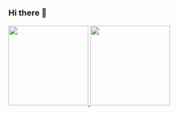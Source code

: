 ### Hi there 👋

<a href="#">
  <img height="160em" src="https://github-readme-stats.vercel.app/api?username=dheevvvv&custom_title=My GitHub stats&include_all_commits=true&count_private=true&show_icons=true&hide=issues" />
  <img height="160em" src="https://github-readme-stats.vercel.app/api/top-langs/?username=dheevvvv&layout=compact" />
</a>
